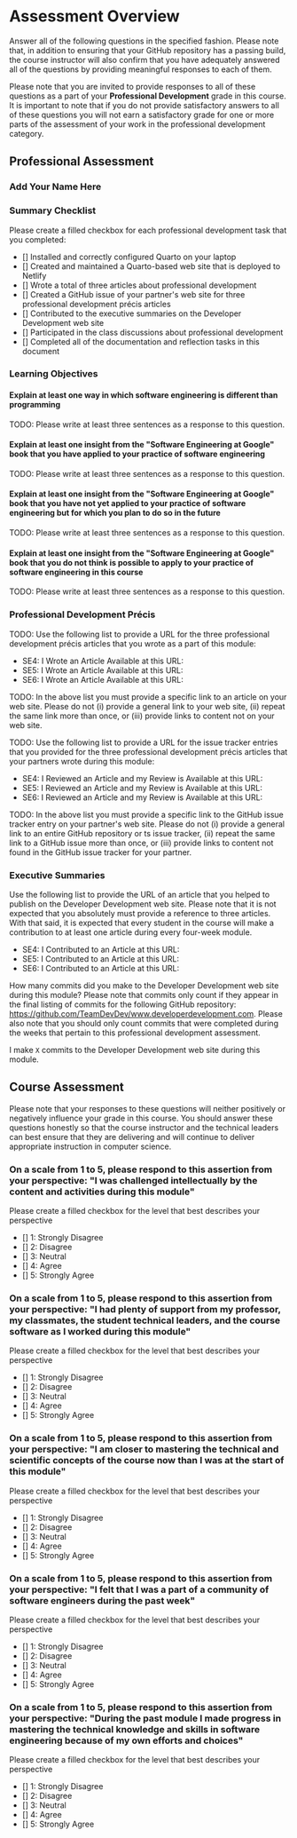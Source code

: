 # Assessment Overview

Answer all of the following questions in the specified fashion. Please
note that, in addition to ensuring that your GitHub repository has a passing
build, the course instructor will also confirm that you have adequately answered
all of the questions by providing meaningful responses to each of them.

Please note that you are invited to provide responses to all of these
questions as a part of your **Professional Development** grade in this course.
It is important to note that if you do not provide satisfactory answers to all
of these questions you will not earn a satisfactory grade for one or more parts
of the assessment of your work in the professional development category.

## Professional Assessment

### Add Your Name Here

### Summary Checklist

Please create a filled checkbox for each professional development task that you completed:

- [] Installed and correctly configured Quarto on your laptop
- [] Created and maintained a Quarto-based web site that is deployed to Netlify
- [] Wrote a total of three articles about professional development
- [] Created a GitHub issue of your partner's web site for three professional development précis articles
- [] Contributed to the executive summaries on the Developer Development web site
- [] Participated in the class discussions about professional development
- [] Completed all of the documentation and reflection tasks in this document

### Learning Objectives

#### Explain at least one way in which software engineering is different than programming

TODO: Please write at least three sentences as a response to this question.

#### Explain at least one insight from the "Software Engineering at Google" book that you have applied to your practice of software engineering

TODO: Please write at least three sentences as a response to this question.

#### Explain at least one insight from the "Software Engineering at Google" book that you have not yet applied to your practice of software engineering but for which you plan to do so in the future

TODO: Please write at least three sentences as a response to this question.

#### Explain at least one insight from the "Software Engineering at Google" book that you do not think is possible to apply to your practice of software engineering in this course

TODO: Please write at least three sentences as a response to this question.

### Professional Development Précis

TODO: Use the following list to provide a URL for the three professional development
précis articles that you wrote as a part of this module:

- SE4: I Wrote an Article Available at this URL:
- SE5: I Wrote an Article Available at this URL:
- SE6: I Wrote an Article Available at this URL:

TODO: In the above list you must provide a specific link to an article on your
web site. Please do not (i) provide a general link to your web site, (ii) repeat
the same link more than once, or (iii) provide links to content not on your web
site.

TODO: Use the following list to provide a URL for the issue tracker entries that you
provided for the three professional development précis articles that your
partners wrote during this module:

- SE4: I Reviewed an Article and my Review is Available at this URL:
- SE5: I Reviewed an Article and my Review is Available at this URL:
- SE6: I Reviewed an Article and my Review is Available at this URL:

TODO: In the above list you must provide a specific link to the GitHub issue
tracker entry on your partner's web site. Please do not (i) provide a general
link to an entire GitHub repository or ts issue tracker, (ii) repeat the same
link to a GitHub issue more than once, or (iii) provide links to content not
found in the GitHub issue tracker for your partner.

### Executive Summaries

Use the following list to provide the URL of an article that you helped to
publish on the Developer Development web site. Please note that it is not
expected that you absolutely must provide a reference to three articles. With
that said, it is expected that every student in the course will make a
contribution to at least one article during every four-week module.

- SE4: I Contributed to an Article at this URL:
- SE5: I Contributed to an Article at this URL:
- SE6: I Contributed to an Article at this URL:

How many commits did you make to the Developer Development web site during this
module? Please note that commits only count if they appear in the final listing
of commits for the following GitHub repository: https://github.com/TeamDevDev/www.developerdevelopment.com.
Please also note that you should only count commits that were completed during
the weeks that pertain to this professional development assessment.

I make `X` commits to the Developer Development web site during this module.

## Course Assessment

Please note that your responses to these questions will neither positively
or negatively influence your grade in this course. You should answer these
questions honestly so that the course instructor and the technical leaders can
best ensure that they are delivering and will continue to deliver appropriate
instruction in computer science.

### On a scale from 1 to 5, please respond to this assertion from your perspective: "I was challenged intellectually by the content and activities during this module"

Please create a filled checkbox for the level that best describes your perspective

- [] 1: Strongly Disagree
- [] 2: Disagree
- [] 3: Neutral
- [] 4: Agree
- [] 5: Strongly Agree

### On a scale from 1 to 5, please respond to this assertion from your perspective: "I had plenty of support from my professor, my classmates, the student technical leaders, and the course software as I worked during this module"

Please create a filled checkbox for the level that best describes your perspective

- [] 1: Strongly Disagree
- [] 2: Disagree
- [] 3: Neutral
- [] 4: Agree
- [] 5: Strongly Agree

### On a scale from 1 to 5, please respond to this assertion from your perspective: "I am closer to mastering the technical and scientific concepts of the course now than I was at the start of this module"

Please create a filled checkbox for the level that best describes your perspective

- [] 1: Strongly Disagree
- [] 2: Disagree
- [] 3: Neutral
- [] 4: Agree
- [] 5: Strongly Agree

### On a scale from 1 to 5, please respond to this assertion from your perspective: "I felt that I was a part of a community of software engineers during the past week"

Please create a filled checkbox for the level that best describes your perspective

- [] 1: Strongly Disagree
- [] 2: Disagree
- [] 3: Neutral
- [] 4: Agree
- [] 5: Strongly Agree

### On a scale from 1 to 5, please respond to this assertion from your perspective: "During the past module I made progress in mastering the technical knowledge and skills in software engineering because of my own efforts and choices"

Please create a filled checkbox for the level that best describes your perspective

- [] 1: Strongly Disagree
- [] 2: Disagree
- [] 3: Neutral
- [] 4: Agree
- [] 5: Strongly Agree
